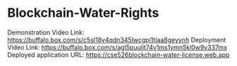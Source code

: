 # Blockchain-Water-Rights
Demonstration Video Link:
https://buffalo.box.com/s/c5sl18y4qdn345lwcgpj1tjaa8geyynh
Deployment Video Link:
https://buffalo.box.com/s/agl5puuljt74v1ms1ymn5kl0w9v337mx
Deployed application URL:
https://cse526blockchain-water-license.web.app
